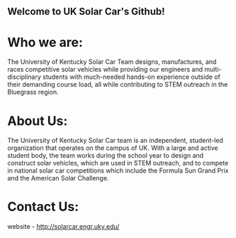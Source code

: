 ## Welcome to UK Solar Car's Github!

# Who we are: 
The University of Kentucky Solar Car Team designs, manufactures, and races competitive solar vehicles
while providing our engineers and multi-disciplinary students with much-needed hands-on experience outside
of their demanding course load, all while contributing to STEM outreach in the Bluegrass region.

# About Us:
The University of Kentucky Solar Car team is an independent, student-led organization that operates
on the campus of UK. With a large and active student body, the team works during the school year to
design and construct solar vehicles, which are used in STEM outreach, and to compete in national solar car
competitions which include the Formula Sun Grand Prix and the American Solar Challenge.

# Contact Us:
website - http://solarcar.engr.uky.edu/
